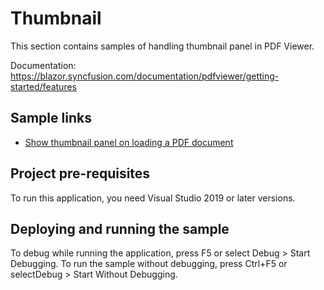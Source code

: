 # Thumbnail
This section contains samples of handling thumbnail panel in PDF Viewer.

Documentation: https://blazor.syncfusion.com/documentation/pdfviewer/getting-started/features

## Sample links
* <a href="Show Thumbnail Panel">Show thumbnail panel on loading a PDF document</a>

## Project pre-requisites
To run this application, you need Visual Studio 2019 or later versions.

## Deploying and running the sample
To debug while running the application, press F5 or select Debug > Start Debugging. To run the sample without debugging, press Ctrl+F5 or selectDebug > Start Without Debugging.
